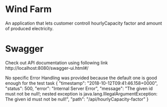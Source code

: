 # Wind Farm
An application that lets customer controll  hourlyCapacity factor and amount of produced electricity.

# Swagger
Check out API documentation using following link http://localhost:8080/swagger-ui.html#/

No specific Error Handling was provided because the default one is good enough for the test task
{
  "timestamp": "2018-10-12T09:41:46.158+0000",
  "status": 500,
  "error": "Internal Server Error",
  "message": "The given id must not be null!; nested exception is java.lang.IllegalArgumentException: The given id must not be null!",
  "path": "/api/hourlyCapacity-factor"
}